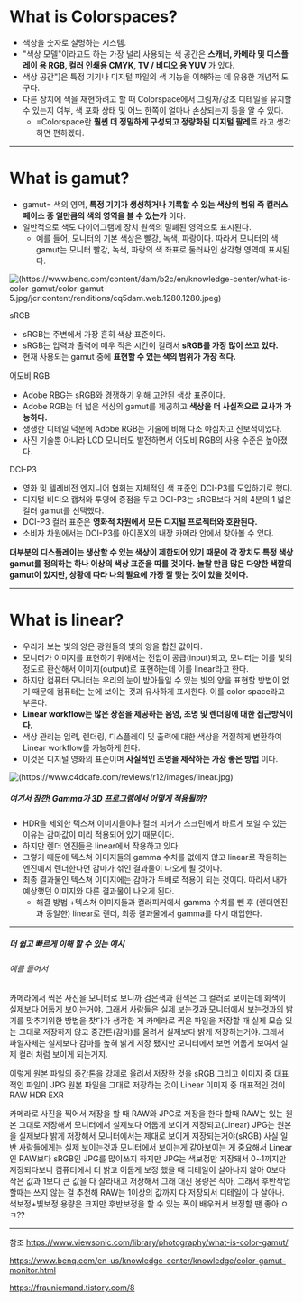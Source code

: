 # What is Colorspaces?

+ 색상을 숫자로 설명하는 시스템. 
+ "색상 모델"이라고도 하는 가장 널리 사용되는 색 공간은 __스캐너, 카메라 및 디스플레이 용 RGB, 컬러 인쇄용 CMYK, TV / 비디오 용 YUV__ 가 있다.
+ 색상 공간"]은 특정 기기나 디지털 파일의 색 기능을 이해하는 데 유용한 개념적 도구다. 
+ 다른 장치에 색을 재현하려고 할 때 Colorspace에서 그림자/강조 디테일을 유지할 수 있는지 여부, 색 포화 상태 및 어느 한쪽이 얼마나 손상되는지 등을 알 수 있다.
  + =Colorspace란 __훨씬 더 정밀하게 구성되고 정량화된 디지털 팔레트__ 라고 생각하면 편하겠다. 

----------------------

# What is gamut?

+ gamut= 색의 영역, __특정 기기가 생성하거나 기록할 수 있는 색상의 범위 즉 컬러스페이스 중 얼만큼의 색의 영역을 볼 수 있는가__ 이다.
+ 일반적으로 색도 다이어그램에 장치 원색의 밀폐된 영역으로 표시된다. 
  + 예를 들어, 모니터의 기본 색상은 빨강, 녹색, 파랑이다. 따라서 모니터의 색 gamut는 모니터 빨강, 녹색, 파랑의 색 좌표로 둘러싸인 삼각형 영역에 표시된다. 

![(https://www.benq.com/content/dam/b2c/en/knowledge-center/what-is-color-gamut/color-gamut-5.jpg/jcr:content/renditions/cq5dam.web.1280.1280.jpeg)](https://www.benq.com/content/dam/b2c/en/knowledge-center/what-is-color-gamut/color-gamut-5.jpg/jcr:content/renditions/cq5dam.web.1280.1280.jpeg)

sRGB
+ sRGB는 주변에서 가장 흔히  색상 표준이다. 
+ sRGB는 입력과 출력에 매우 적은 시간이 걸려서 __sRGB를 가장 많이 쓰고 있다.__
+ 현재 사용되는 gamut 중에 __표현할 수 있는 색의 범위가 가장 적다.__


어도비 RGB
+ Adobe RBG는 sRGB와 경쟁하기 위해 고안된 색상 표준이다. 
+ Adobe RGB는 더 넓은 색상의 gamut를 제공하고 __색상을 더 사실적으로 묘사가 가능하다.__
+ 생생한 디테일 덕분에 Adobe RGB는 기술에 비해 다소 야심차고 진보적이었다. 
+ 사진 기술뿐 아니라 LCD 모니터도 발전하면서 어도비 RGB의 사용 수준은 높아졌다.

DCI-P3
+ 영화 및 텔레비전 엔지니어 협회는 자체적인 색 표준인 DCI-P3를 도입하기로 했다.
+ 디지털 비디오 캡처와 투영에 중점을 두고 DCI-P3는 sRGB보다 거의 4분의 1 넓은 컬러 gamut를 선택했다. 
+ DCI-P3 컬러 표준은 __영화적 차원에서 모든 디지털 프로젝터와 호환된다.__
+ 소비자 차원에서는 DCI-P3를 아이폰X의 내장 카메라 안에서 찾아볼 수 있다.

__대부분의 디스플레이는 생산할 수 있는 색상이 제한되어 있기 때문에 각 장치도 특정 색상 gamut를 정의하는 하나 이상의 색상 표준을 따를 것이다.__
__놀랄 만큼 많은 다양한 색깔의  gamut이 있지만, 상황에 따라 나의 필요에 가장 잘 맞는 것이 있을 것이다.__

-------------------------

# What is linear?

+ 우리가 보는 빛의 양은 광원들의 빛의 양을 합친 값이다. 
+ 모니터가 이미지를 표현하기 위해서는 전압이 공급(input)되고, 모니터는 이를 빛의 정도로 환산해서 이미지(output)로 표현하는데 이를 linear라고 한다.
+ 하지만 컴퓨터 모니터는 우리의 눈이 받아들일 수 있는 빛의 양을 표현할 방법이 없기 때문에 컴퓨터는 눈에 보이는 것과 유사하게 표시한다. 이를 color space라고 부른다.
+ __Linear workflow는 많은 장점을 제공하는 음영, 조명 및 렌더링에 대한 접근방식이다.__
+ 색상 관리는 입력, 렌더링, 디스플레이 및 출력에 대한 색상을 적절하게 변환하여 Linear workflow를 가능하게 한다.
+ 이것은 디지털 영화의 표준이며 __사실적인 조명을 제작하는 가장 좋은 방법__ 이다.

![(https://www.c4dcafe.com/reviews/r12/images/linear.jpg)](https://www.c4dcafe.com/reviews/r12/images/linear.jpg)


##### 여기서 잠깐! Gamma가 3D 프로그램에서 어떻게 적용될까?
 
+ HDR을 제외한 텍스쳐 이미지들이나 컬러 피커가 스크린에서 바르게 보일 수 있는 이유는 감마값이 미리 적용되어 있기 때문이다. 
+ 하지만 렌더 엔진들은 linear에서 작용하고 있다. 
+ 그렇기 때문에 텍스쳐 이미지들의 gamma 수치를 없애지 않고 linear로 작용하는 엔진에서 렌더한다면 감마가 섞인 결과물이 나오게 될 것이다. 
+ 최종 결과물인 텍스쳐 이미지에는 감마가 두배로 적용이 되는 것이다. 따라서 내가 예상했던 이미지와 다른 결과물이 나오게 된다.
  + 해결 방법
    +텍스쳐 이미지들과 컬러피커에서 gamma 수치를 뺀 후 (렌더엔진과 동일한) linear로 렌더, 최종 결과물에서 gamma를 다시 대입한다.
  
-------------------------- 
 
##### *더 쉽고 빠르게 이해 할 수 있는 예시*
 
###### 예를 들어서
  카메라에서 찍은 사진을 모니터로 보니까 검은색과 흰색은 그 컬러로 보이는데 회색이 실제보다 어둡게 보이는거야.
  그래서 사람들은 실제 보는것과 모니터에서 보는것과의 밝기를 맞추기위한 방법을 찾다가 생각한 게 
  카메라로 찍은 파일을 저장할 때 실제 모습 있는 그대로 저장하지 않고 
  중간톤(감마)를 올려서 실제보다 밝게 저장하는거야.
  그래서 파일자체는 실제보다 감마를 높혀 밝게 저장 됐지만 모니터에서 보면 어둡게 보여서 실제 컬러 처럼 보이게 되는거지.

이렇게 원본 파일의 중간톤을 강제로 올려서 저장한 것을 sRGB
그리고 이미지 중 대표적인 파일이 JPG
원본 파일을 그대로 저장하는 것이 Linear
이미지 중 대표적인 것이 RAW HDR EXR

 카메라로 사진을 찍어서 저장을 할 때 RAW와 JPG로 저장을 한다 할때
 RAW는 있는 원본 그대로 저장해서 모니터에서 실제보다 어둡게 보이게 저장되고(Linear)
 JPG는 원본을 실제보다 밝게 저장해서 모니터에서는 제대로 보이게 저장되는거야(sRGB)
 사실 일반 사람들에게는 실제 보이는것과 모니터에서 보이는게 같아보이는 게 중요해서 Linear인 RAW보다 sRGB인 JPG를 많이쓰지
 하지만 JPG는 색보정만 저장돼서 0~1까지만 저장되다보니 컴퓨터에서 더 밝고 어둡게 보정 했을 때 디테일이 살아나지 않아
 0보다 작은 값과 1보다 큰 값을 다 잘라내고 저장해서 그래
 대신 용량은 작아, 그래서 후반작업 할때는 쓰지 않는 걸 추천해
 RAW는 1이상의 값까지 다 저장되서 디테일이 다 살아나.
 색보정+빛보정 용량은 크지만 후반보정을 할 수 있는 폭이 배우커서 보정할 땐 좋아
ㅇㅋ??




--------------------------------

참조
https://www.viewsonic.com/library/photography/what-is-color-gamut/

https://www.benq.com/en-us/knowledge-center/knowledge/color-gamut-monitor.html

https://frauniemand.tistory.com/8
